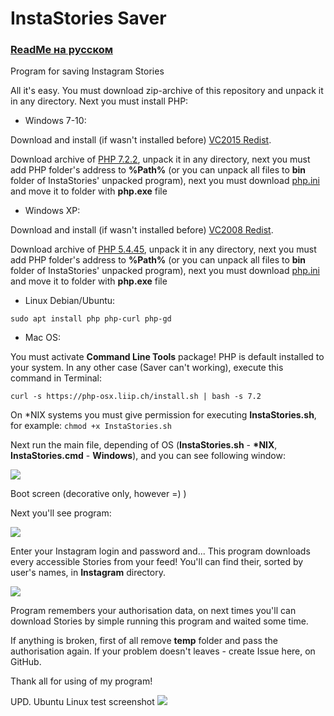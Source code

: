 # InstaStories Saver

### [ReadMe на русском](https://github.com/Ivan-Alone/InstaStories-Saver/blob/master/README.md)

Program for saving Instagram Stories

All it's easy. You must download zip-archive of this repository and unpack it in any directory. Next you must install PHP:

* Windows 7-10: 

Download and install (if wasn't installed before) [VC2015 Redist](https://www.microsoft.com/en-US/download/details.aspx?id=48145). 

Download archive of [PHP 7.2.2](http://windows.php.net/downloads/releases/php-7.2.2-Win32-VC15-x86.zip), unpack it in any directory, next you must add PHP folder's address to **%Path%** (or you can unpack all files to **bin** folder of InstaStories' unpacked program), next you must download [php.ini](https://raw.githubusercontent.com/Ivan-Alone/imageres-storage/master/php.ini) and move it to folder with **php.exe** file

* Windows XP: 

Download and install (if wasn't installed before) [VC2008 Redist](https://www.microsoft.com/en-US/download/details.aspx?id=29). 

Download archive of [PHP 5.4.45](http://windows.php.net/downloads/releases/archives/php-5.4.45-Win32-VC9-x86.zip), unpack it in any directory, next you must add PHP folder's address to **%Path%** (or you can unpack all files to **bin** folder of InstaStories' unpacked program), next you must download [php.ini](https://raw.githubusercontent.com/Ivan-Alone/imageres-storage/master/php.ini) and move it to folder with **php.exe** file

* Linux Debian/Ubuntu: 

```sudo apt install php php-curl php-gd```

* Mac OS:

You must activate **Command Line Tools** package! PHP is default installed to your system. In any other case (Saver can't working), execute this command in Terminal:

```curl -s https://php-osx.liip.ch/install.sh | bash -s 7.2```


On \*NIX systems you must give permission for executing **InstaStories.sh**, for example:
```chmod +x InstaStories.sh```

Next run the main file, depending of OS (**InstaStories.sh** - **\*NIX**, **InstaStories.cmd** - **Windows**), and you can see following window:

![](https://ivan-alone.github.io/imageres-storage/%D0%A1%D0%BD%D0%B8%D0%BC%D0%BE%D0%BA%20%D1%8D%D0%BA%D1%80%D0%B0%D0%BD%D0%B0%20(65).png)

Boot screen (decorative only, however =) )

Next you'll see program:

![](https://ivan-alone.github.io/imageres-storage/%D0%A1%D0%BD%D0%B8%D0%BC%D0%BE%D0%BA%20%D1%8D%D0%BA%D1%80%D0%B0%D0%BD%D0%B0%20(66).png)

Enter your Instagram login and password and... This program downloads every accessible Stories from your feed! You'll can find their, sorted by user's names, in **Instagram** directory.

![](https://raw.githubusercontent.com/Ivan-Alone/imageres-storage/master/test_view.png)

Program remembers your authorisation data, on next times you'll can download Stories by simple running this program and waited some time.

If anything is broken, first of all remove **temp** folder and pass the authorisation again. If your problem doesn't leaves - create Issue here, on GitHub.

Thank all for using of my program!

UPD. Ubuntu Linux test screenshot
![](https://ivan-Alone.github.io/imageres-storage/onLinuxNew.png)
